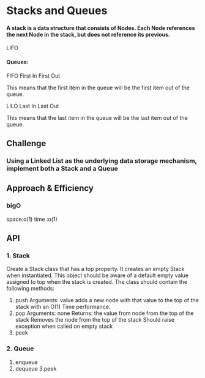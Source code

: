 # Stacks and Queues
#### A stack is a data structure that consists of Nodes. Each Node references the next Node in the stack, but does not reference its previous.
LIFO


#### Queues:
FIFO
First In First Out

This means that the first item in the queue will be the first item out of the queue.

LILO
Last In Last Out

This means that the last item in the queue will be the last item out of the queue.

## Challenge
### Using a Linked List as the underlying data storage mechanism, implement both a Stack and a Queue


## Approach & Efficiency
### bigO 
space:o(1)
time :o(1)

## API
### 1. Stack
Create a Stack class that has a top property. It creates an empty Stack when instantiated.
This object should be aware of a default empty value assigned to top when the stack is created.
The class should contain the following methods:
1. push
Arguments: value
adds a new node with that value to the top of the stack with an O(1) Time performance.
2. pop
Arguments: none
Returns: the value from node from the top of the stack
Removes the node from the top of the stack
Should raise exception when called on empty stack
3. peek


### 2. Queue
1. enqueue
2. dequeue
3.peek
